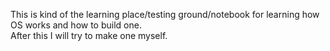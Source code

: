 This is kind of the learning place/testing ground/notebook for learning how OS works and how to build one.  
After this I will try to make one myself.
